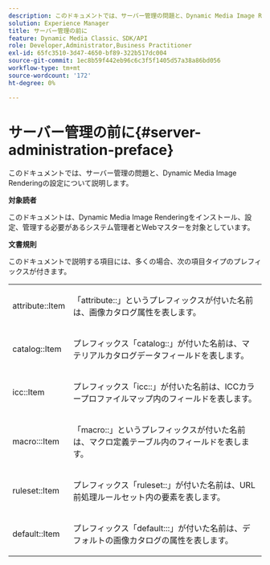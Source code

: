```yaml
---
description: このドキュメントでは、サーバー管理の問題と、Dynamic Media Image Renderingの設定について説明します。
solution: Experience Manager
title: サーバー管理の前に
feature: Dynamic Media Classic、SDK/API
role: Developer,Administrator,Business Practitioner
exl-id: 65fc3510-3d47-4650-bf89-322b517dc004
source-git-commit: 1ec8b59f442eb96c6c3f5f1405d57a38a86bd056
workflow-type: tm+mt
source-wordcount: '172'
ht-degree: 0%

---
```


# サーバー管理の前に{#server-administration-preface}

このドキュメントでは、サーバー管理の問題と、Dynamic Media Image Renderingの設定について説明します。

**対象読者**

このドキュメントは、Dynamic Media Image Renderingをインストール、設定、管理する必要があるシステム管理者とWebマスターを対象としています。

**文書規則**

このドキュメントで説明する項目には、多くの場合、次の項目タイプのプレフィックスが付きます。

<table id="simpletable_E96BA470B3CE4266A9E6ED0440A56C40"> 
 <tr class="strow"> 
  <td class="stentry"> <p>attribute::Item </p></td> 
  <td class="stentry"> <p>「attribute::」というプレフィックスが付いた名前は、画像カタログ属性を表します。 </p></td> 
 </tr> 
 <tr class="strow"> 
  <td class="stentry"> <p>catalog::Item </p></td> 
  <td class="stentry"> <p>プレフィックス「catalog::」が付いた名前は、マテリアルカタログデータフィールドを表します。 </p></td> 
 </tr> 
 <tr class="strow"> 
  <td class="stentry"> <p>icc::Item </p></td> 
  <td class="stentry"> <p>プレフィックス「icc::」が付いた名前は、ICCカラープロファイルマップ内のフィールドを表します。 </p></td> 
 </tr> 
 <tr class="strow"> 
  <td class="stentry"> <p>macro:::Item </p></td> 
  <td class="stentry"> <p>「macro::」というプレフィックスが付いた名前は、マクロ定義テーブル内のフィールドを表します。 </p></td> 
 </tr> 
 <tr class="strow"> 
  <td class="stentry"> <p>ruleset::Item </p></td> 
  <td class="stentry"> <p>プレフィックス「ruleset::」が付いた名前は、URL前処理ルールセット内の要素を表します。 </p></td> 
 </tr> 
 <tr class="strow"> 
  <td class="stentry"> <p>default::Item </p></td> 
  <td class="stentry"> <p>プレフィックス「default:::」が付いた名前は、デフォルトの画像カタログの属性を表します。 </p></td> 
 </tr> 
</table>
